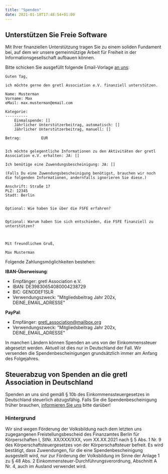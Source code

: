 ```yaml
---
title: "Spenden"
date: 2021-01-18T17:48:54+01:00
---
```


## Unterstützen Sie Freie Software

Mit Ihrer finanziellen Unterstützung tragen Sie zu einem soliden Fundament bei, auf dem wir unsere gemeinnützige Arbeit für Freiheit in der Informationsgesellschaft aufbauen können.


Bitte schicken Sie ausgefüllt folgende Email-Vorlage [an uns](gretl_association@mailbox.org):

	Guten Tag,

	ich möchte gerne den gretl Association e.V. finanziell unterstützen.

	Name: Musterman
	Vorname: Max
	eMail: max.musterman@email.com

	Kategorie:
	----------
		Einmalspende: []
		Jährlicher Unterstützerbeitrag, automatisch: []
		Jährlicher Unterstützerbeitrag, manuell: []

	Betrag:         EUR


	Ich möchte gelegentliche Informationen zu den Aktivitäten der gretl Association e.V. erhalten: JA: []

	Ich benötige eine Zuwendungsbescheinigung: JA: []

	(Falls Du eine Zuwendungsbescheinigung benötigst, brauchen wir noch die folgenden Informationen, andernfalls ignorieren Sie diese.)

	Anschrift: Straße 17
	PLZ: 12345
	Stadt: Berlin


	Optional: Wie haben Sie über die FSFE erfahren?


	Optional: Warum haben Sie sich entschieden, die FSFE finanziell zu unterstützen?



	Mit freundlichem Gruß,

	Max Musterman


Folgende Zahlungsmöglichkeiten bestehen:

**IBAN-Überweisung**:
* Empfänger: gretl Association e.V.
* IBAN: DE39830654080004238729
* BIC: GENODEF1SLR
* Verwendungszweck: "Mitgliedsbeitrag Jahr 202x, DEINE_EMAIL_ADRESSE"

**PayPal**:
* Empfänger: gretl_association@mailbox.org
* Verwendungszweck: "Mitgliedsbeitrag Jahr 202x, DEINE_EMAIL_ADRESSE"


In manchen Ländern können Spenden an uns von der Einkommenssteuer abgesetzt werden. Aktuell ist dies nur in Deutschland der Fall. Wir versenden
die Spendenbescheinigungen grundsätzlich immer am Anfang des Folgejahres.


## Steuerabzug von Spenden an die gretl Association in Deutschland
Spenden an uns sind gemäß § 10b des Einkommenssteuergesetzes in Deutschland steuerlich abzugsfähig. Falls Sie die Spendenbescheinigung früher brauchen,
[informieren Sie uns](gretl_association@mailbox.org) bitte darüber!

### Hintergrund
Wir sind wegen Förderung der Volksbildung nach dem letzten uns zugegangenen Freistellungsbescheid des Finanzamtes Berlin für Körperschaften I, StNr. XX/XXX/XXX, vom XX.XX.2021 nach § 5 Abs. 1 Nr. 9 des Körperschaftsteuergesetzes von der Körperschaftsteuer befreit. Es wird bestätigt, dass Zuwendungen, für die eine Spendenbescheinigung ausgestellt wird, nur zur Förderung der Volksbildung im Sinne der Anlage 1 zu § 48 Abs. 2 Einkommensteuer-Durchführungsverordnung, Abschnitt A Nr. 4, auch im Ausland verwendet wird.


